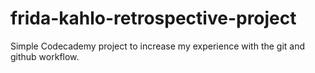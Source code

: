 # frida-kahlo-retrospective-project

Simple Codecademy project to increase my experience with the git and github workflow.
